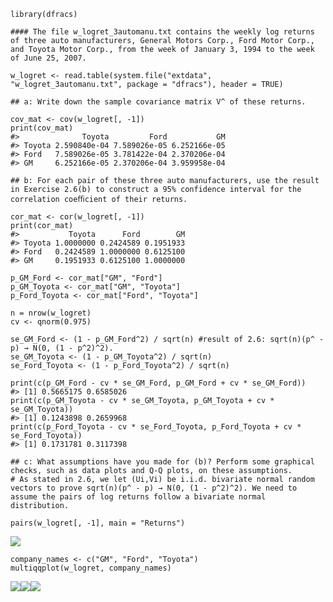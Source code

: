     library(dfracs)

    #### The file w_logret_3automanu.txt contains the weekly log returns of three auto manufacturers, General Motors Corp., Ford Motor Corp., and Toyota Motor Corp., from the week of January 3, 1994 to the week of June 25, 2007.

    w_logret <- read.table(system.file("extdata", "w_logret_3automanu.txt", package = "dfracs"), header = TRUE)

    ## a: Write down the sample covariance matrix V^ of these returns.

    cov_mat <- cov(w_logret[, -1])
    print(cov_mat)
    #>              Toyota         Ford           GM
    #> Toyota 2.590840e-04 7.589026e-05 6.252166e-05
    #> Ford   7.589026e-05 3.781422e-04 2.370206e-04
    #> GM     6.252166e-05 2.370206e-04 3.959958e-04

    ## b: For each pair of these three auto manufacturers, use the result in Exercise 2.6(b) to construct a 95% confidence interval for the correlation coeﬃcient of their returns.

    cor_mat <- cor(w_logret[, -1])
    print(cor_mat)
    #>           Toyota      Ford        GM
    #> Toyota 1.0000000 0.2424589 0.1951933
    #> Ford   0.2424589 1.0000000 0.6125100
    #> GM     0.1951933 0.6125100 1.0000000

    p_GM_Ford <- cor_mat["GM", "Ford"]
    p_GM_Toyota <- cor_mat["GM", "Toyota"]
    p_Ford_Toyota <- cor_mat["Ford", "Toyota"]

    n = nrow(w_logret)
    cv <- qnorm(0.975)

    se_GM_Ford <- (1 - p_GM_Ford^2) / sqrt(n) #result of 2.6: sqrt(n)(p^ - p) → N(0, (1 - p^2)^2).
    se_GM_Toyota <- (1 - p_GM_Toyota^2) / sqrt(n)
    se_Ford_Toyota <- (1 - p_Ford_Toyota^2) / sqrt(n)

    print(c(p_GM_Ford - cv * se_GM_Ford, p_GM_Ford + cv * se_GM_Ford))
    #> [1] 0.5665175 0.6585026
    print(c(p_GM_Toyota - cv * se_GM_Toyota, p_GM_Toyota + cv * se_GM_Toyota))
    #> [1] 0.1243898 0.2659968
    print(c(p_Ford_Toyota - cv * se_Ford_Toyota, p_Ford_Toyota + cv * se_Ford_Toyota))
    #> [1] 0.1731781 0.3117398

    ## c: What assumptions have you made for (b)? Perform some graphical checks, such as data plots and Q-Q plots, on these assumptions.
    # As stated in 2.6, we let (Ui,Vi) be i.i.d. bivariate normal random vectors to prove sqrt(n)(p^ - p) → N(0, (1 - p^2)^2). We need to assume the pairs of log returns follow a bivariate normal distribution. 

    pairs(w_logret[, -1], main = "Returns")

![](/Users/abbywhitcomb/Desktop/dfracs/vignettes/rendered/exercise-2-7_files/figure-markdown_strict/unnamed-chunk-2-1.png)


    company_names <- c("GM", "Ford", "Toyota")
    multiqqplot(w_logret, company_names)

![](/Users/abbywhitcomb/Desktop/dfracs/vignettes/rendered/exercise-2-7_files/figure-markdown_strict/unnamed-chunk-2-2.png)![](/Users/abbywhitcomb/Desktop/dfracs/vignettes/rendered/exercise-2-7_files/figure-markdown_strict/unnamed-chunk-2-3.png)![](/Users/abbywhitcomb/Desktop/dfracs/vignettes/rendered/exercise-2-7_files/figure-markdown_strict/unnamed-chunk-2-4.png)
